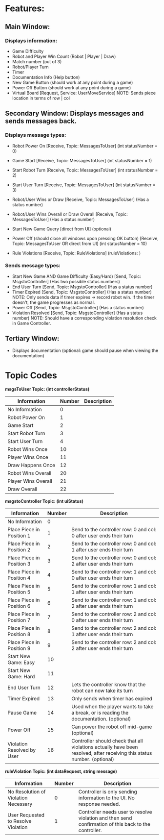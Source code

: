 # Features:

## Main Window:
### Displays information:
  - Game Difficulty 
  - Robot and Player Win Count (Robot | Player | Draw) 
  - Match number (out of 3)
  - Robot/Player Turn
  - Timer
  - Documentation Info (Help button)
  - New Game Button (should work at any point during a game)
  - Power Off Button (should work at any point during a game) 
  - Virtual Board [Request, Service: UserMoveService] NOTE: Sends piece location in terms of row | col  
  

## Secondary Window: Displays messages and sends messages back.
### Displays message types:
  - Robot Power On [Receive, Topic: MessagesToUser] (int statusNumber = 0)
  - Game Start [Receive, Topic: MessagesToUser] (int statusNumber = 1)
  - Start Robot Turn [Receive, Topic: MessagesToUser] (int statusNumber = 2)
  - Start User Turn [Receive, Topic: MessagesToUser] (int statusNumber = 3)
  - Robot/User Wins or Draw [Receive, Topic: MessagesToUser] (Has a status number)
  - Robot/User Wins Overall or Draw Overall [Receive, Topic: MessagesToUser] (Has a status number)
  - Start New Game Query [direct from UI] (optional)
  - Power Off (should close all windows upon pressing OK button) [Receive, Topic: MessagesToUser OR direct from UI] (int statusNumber = 10)
  
  - Rule Violations [Receive, Topic: RuleViolations] (ruleViolations: )
### Sends message types:
  - Start New Game AND Game Difficulty (Easy/Hard) [Send, Topic: MsgstoController] (Has two possible status numbers)
  - End User Turn [Send, Topic: MsgstoController] (Has a status number)
  - Timer Expired [Send, Topic: MsgstoController] (Has a status number) NOTE: Only sends data if timer expires -> record robot win. If the timer doesn't, the game progresses as normal.
  - Power Off [Send, Topic: MsgstoController] (Has a status number)
  - Violation Resolved [Send, Topic: MsgstoController] (Has a status number) NOTE: Should have a corresponding violation resolution check in Game Controller.
  
## Tertiary Window:
  - Displays documentation (optional: game should pause when viewing the documentation)  
 
 
# Topic Codes
**msgsToUser Topic: (int controllerStatus)**

| **Information**     | **Number** | **Description** |
|---------------------|------------|-----------------|
| No Information      | 0          |                 |
| Robot Power On      | 1          |                 |
| Game Start          | 2          |                 |
| Start Robot Turn    | 3          |                 |
| Start User Turn     | 4          |                 |
| Robot Wins Once     | 10         |                 |
| Player Wins Once    | 11         |                 |
| Draw Happens Once   | 12         |                 |
| Robot Wins Overall  | 20         |                 |
| Player Wins Overall | 21         |                 |
| Draw Overall        | 22         |                 |

**msgstoController Topic: (int uiStatus)**

| **Information**            | **Number** | **Description**                                                                                                         |
|----------------------------|------------|-------------------------------------------------------------------------------------------------------------------------|
| No Information             | 0          |                                                                                                                         |
| Place Piece in Position 1  | 1          | Send to the controller row: 0 and col: 0 after user ends their turn                                                     |
| Place Piece in Position 2  | 2          | Send to the controller row: 0 and col: 1 after user ends their turn                                                     |
| Place Piece in Position 3  | 3          | Send to the controller row: 0 and col: 2 after user ends their turn                                                     |
| Place Piece in Position 4  | 4          | Send to the controller row: 1 and col: 0 after user ends their turn                                                     |
| Place Piece in Position 5  | 5          | Send to the controller row: 1 and col: 1 after user ends their turn                                                     |
| Place Piece in Position 6  | 6          | Send to the controller row: 1 and col: 2 after user ends their turn                                                     |
| Place Piece in Position 7  | 7          | Send to the controller row: 2 and col: 0 after user ends their turn                                                     |
| Place Piece in Position 8  | 8          | Send to the controller row: 2 and col: 1 after user ends their turn                                                     |
| Place Piece in Position 9  | 9          | Send to the controller row: 2 and col: 2 after user ends their turn                                                     |
| Start New Game: Easy       | 10         |                                                                                                                         |
| Start New Game: Hard       | 11         |                                                                                                                         |
| End User Turn              | 12         | Lets the controller know that the robot can now take its turn                                                           |
| Timer Expired              | 13         | Only sends when timer has expired                                                                                       |
| Pause Game                 | 14         | Used when the player wants to take a break, or is reading the documentation. (optional)                                 |
| Power Off                  | 15         | Can power the robot off mid-game (optional)                                                                             |
| Violation Resolved by User | 16         | Controller should check that all violations actually have been resolved, after receiving this status number. (optional) |

**ruleViolation Topic: (int dataRequest, string message)**

| **Information**                      | **Number** | **Description**                                                                                       |
|--------------------------------------|------------|-------------------------------------------------------------------------------------------------------|
| No Resolution of Violation Necessary | 0          | Controller is only sending information to the UI. No response needed.                                 |
| User Requested to Resolve Violation  | 1          | Controller needs user to resolve violation and then send confirmation of this back to the controller. |
